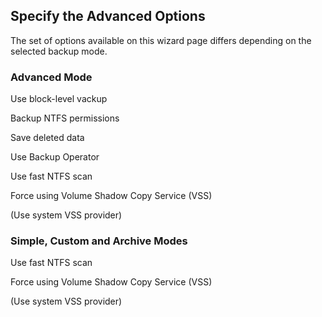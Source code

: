 ## Specify the Advanced Options

The set of options available on this wizard page differs depending on the selected backup mode.



### Advanced Mode

Use block-level vackup

Backup NTFS permissions

Save deleted data

Use Backup Operator

Use fast NTFS scan

Force using Volume Shadow Copy Service \(VSS\)

\(Use system VSS provider\)



### Simple, Custom and Archive Modes

Use fast NTFS scan

Force using Volume Shadow Copy Service \(VSS\)

\(Use system VSS provider\)





